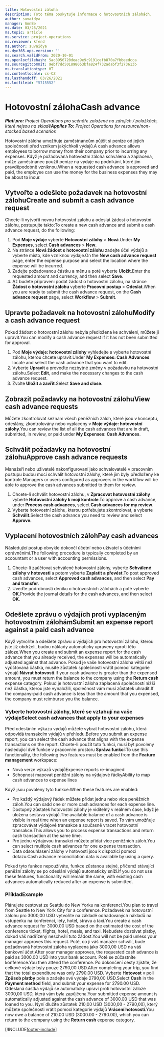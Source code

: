 ```yaml
---
title: Hotovostní záloha
description: Toto téma poskytuje informace o hotovostních zálohách.
author: suvaidya
manager: AnnBe
ms.date: 03/25/2021
ms.topic: article
ms.service: project-operations
ms.reviewer: kfend
ms.author: suvaidya
ms.dyn365.ops.version: ''
ms.search.validFrom: 2020-10-01
ms.openlocfilehash: 5ac8956720deac9e9c9191cefb870a7fbbeedcca
ms.sourcegitcommit: 9ebf7dd501898053bfa824f732adabf3f273613b
ms.translationtype: HT
ms.contentlocale: cs-CZ
ms.lasthandoff: 03/26/2021
ms.locfileid: "5715552"
---
```

# <a name="cash-advance"></a><span data-ttu-id="81c11-103">Hotovostní záloha</span><span class="sxs-lookup"><span data-stu-id="81c11-103">Cash advance</span></span>

<span data-ttu-id="81c11-104">_**Platí pro:** Project Operations pro scénáře založené na zdrojích / položkách, které nejsou na skladě_</span><span class="sxs-lookup"><span data-stu-id="81c11-104">_**Applies To:** Project Operations for resource/non-stocked based scenarios_</span></span>

<span data-ttu-id="81c11-105">Hotovostní záloha umožňuje zaměstnancům půjčit si peníze od jejich společnosti před vznikem jakýchkoli výdajů.</span><span class="sxs-lookup"><span data-stu-id="81c11-105">A cash advance allows employees to borrow money from their company prior to incurring any expenses.</span></span> <span data-ttu-id="81c11-106">Když je požadovaná hotovostní záloha schválena a zaplacena, může zaměstnanec použít peníze na výdaje na podnikání, které jim pravděpodobně vzniknou.</span><span class="sxs-lookup"><span data-stu-id="81c11-106">When a requested cash advance is approved and paid, the employee can use the money for the business expenses they may be about to incur.</span></span> 

## <a name="create-and-submit-a-cash-advance-request"></a><span data-ttu-id="81c11-107">Vytvořte a odešlete požadavek na hotovostní zálohu</span><span class="sxs-lookup"><span data-stu-id="81c11-107">Create and submit a cash advance request</span></span>
<span data-ttu-id="81c11-108">Chcete-li vytvořit novou hotovostní zálohu a odeslat žádost o hotovostní zálohu, postupujte takto:</span><span class="sxs-lookup"><span data-stu-id="81c11-108">To create a new cash advance and submit a cash advance request, do the following:</span></span> 

1. <span data-ttu-id="81c11-109">Pod **Moje výdaje** vyberte **Hotovostní zálohy** > **Nová**.</span><span class="sxs-lookup"><span data-stu-id="81c11-109">Under **My Expenses**, select **Cash advances** > **New**.</span></span> 
2. <span data-ttu-id="81c11-110">Na stránce **Nová žádost o hotovostní zálohu** zadejte účel výdajů a vyberte místo, kde vzniknou výdaje.</span><span class="sxs-lookup"><span data-stu-id="81c11-110">On the **New cash advance request** page, enter the expense purpose and select the location where the expense will be incurred.</span></span>
3. <span data-ttu-id="81c11-111">Zadejte požadovanou částku a měnu a poté vyberte **Uložit**.</span><span class="sxs-lookup"><span data-stu-id="81c11-111">Enter the requested amount and currency, and then select **Save**.</span></span> 
4. <span data-ttu-id="81c11-112">Až budete připraveni podat žádost o hotovostní zálohu, na stránce **Žádost o hotovostní zálohu** vyberte **Pracovní postup** > **Odeslat**.</span><span class="sxs-lookup"><span data-stu-id="81c11-112">When you are ready to submit the cash advance request, on the **Cash advance request** page, select **Workflow** > **Submit**.</span></span>

## <a name="modify-a-cash-advance-request"></a><span data-ttu-id="81c11-113">Upravte požadavek na hotovostní zálohu</span><span class="sxs-lookup"><span data-stu-id="81c11-113">Modify a cash advance request</span></span>

<span data-ttu-id="81c11-114">Pokud žádost o hotovostní zálohu nebyla předložena ke schválení, můžete ji upravit.</span><span class="sxs-lookup"><span data-stu-id="81c11-114">You can modify a cash advance request if it has not been submitted for approval.</span></span>

1. <span data-ttu-id="81c11-115">Pod **Moje výdaje: hotovostní zálohy** vyhledejte a vyberte hotovostní zálohu, kterou chcete upravit.</span><span class="sxs-lookup"><span data-stu-id="81c11-115">Under **My Expenses: Cash Advances** locate and select the cash advance that you want to edit.</span></span>
2. <span data-ttu-id="81c11-116">Vyberte **Upravit** a proveďte nezbytné změny v požadavku na hotovostní zálohu.</span><span class="sxs-lookup"><span data-stu-id="81c11-116">Select **Edit**, and make the necessary changes to the cash advance request.</span></span> 
3. <span data-ttu-id="81c11-117">Zvolte **Uložit a zavřít**.</span><span class="sxs-lookup"><span data-stu-id="81c11-117">Select **Save and close**.</span></span>


## <a name="view-cash-advance-requests"></a><span data-ttu-id="81c11-118">Zobrazit požadavky na hotovostní zálohu</span><span class="sxs-lookup"><span data-stu-id="81c11-118">View cash advance requests</span></span>
<span data-ttu-id="81c11-119">Můžete zkontrolovat seznam všech peněžních záloh, které jsou v konceptu, odeslány, zkontrolovány nebo vyplaceny v **Moje výdaje: hotovostní zálohy**.</span><span class="sxs-lookup"><span data-stu-id="81c11-119">You can review the list of all the cash advances that are in draft, submitted, in review, or paid under **My Expenses: Cash Advances**.</span></span> 

## <a name="approve-cash-advance-requests"></a><span data-ttu-id="81c11-120">Schválit požadavky na hotovostní zálohu</span><span class="sxs-lookup"><span data-stu-id="81c11-120">Approve cash advance requests</span></span>

<span data-ttu-id="81c11-121">Manažeři nebo uživatelé nakonfigurovaní jako schvalovatelé v pracovním postupu budou moci schválit hotovostní zálohy, které jim byly předloženy ke kontrole.</span><span class="sxs-lookup"><span data-stu-id="81c11-121">Managers or users configured as approvers in the workflow will be able to approve the cash advances submitted to them for review.</span></span> 

1. <span data-ttu-id="81c11-122">Chcete-li schválit hotovostní zálohu, v **Zpracovat hotovostní zálohy** vyberte **Hotovostní zálohy k mojí kontrole**.</span><span class="sxs-lookup"><span data-stu-id="81c11-122">To approve a cash advance, under **Process cash advances**, select **Cash advances for my review**.</span></span>
2. <span data-ttu-id="81c11-123">Vyberte hotovostní zálohu, kterou potřebujete zkontrolovat, a vyberte **Schválit**.</span><span class="sxs-lookup"><span data-stu-id="81c11-123">Select the cash advance you need to review and select **Approve**.</span></span>  

## <a name="pay-cash-advances"></a><span data-ttu-id="81c11-124">Vyplacení hotovostních záloh</span><span class="sxs-lookup"><span data-stu-id="81c11-124">Pay cash advances</span></span> 
<span data-ttu-id="81c11-125">Následující postup obvykle dokončí účetní nebo uživatel s účetními oprávněními.</span><span class="sxs-lookup"><span data-stu-id="81c11-125">The following procedure is typically completed by an accountant or a user with accounting permissions.</span></span>

1. <span data-ttu-id="81c11-126">Chcete-li zaúčtovat schválené hotovostní zálohy, vyberte **Schválené zálohy v hotovosti** a potom vyberte **Zaplatit a převést**.</span><span class="sxs-lookup"><span data-stu-id="81c11-126">To post approved cash advances, select **Approved cash advances**, and then select **Pay and transfer**.</span></span>  
2. <span data-ttu-id="81c11-127">Uveďte podrobnosti deníku o hotovostních zálohách a poté vyberte **OK**.</span><span class="sxs-lookup"><span data-stu-id="81c11-127">Provide the journal details for the cash advances, and then select **OK**.</span></span> 

## <a name="submit-an-expense-report-against-a-paid-cash-advance"></a><span data-ttu-id="81c11-128">Odešlete zprávu o výdajích proti vyplaceným hotovostním zálohám</span><span class="sxs-lookup"><span data-stu-id="81c11-128">Submit an expense report against a paid cash advance</span></span> 

<span data-ttu-id="81c11-129">Když vytvoříte a odešlete zprávu o výdajích pro hotovostní zálohu, kterou jste již obdrželi, budou náklady automaticky upraveny oproti této záloze.</span><span class="sxs-lookup"><span data-stu-id="81c11-129">When you create and submit an expense report for the cash advance that you already received, the expenses will be automatically adjusted against that advance.</span></span> <span data-ttu-id="81c11-130">Pokud je vaše hotovostní záloha větší než vyúčtovaná částka, musíte zůstatek společnosti vrátit pomocí kategorie výdajů **Návrat hotovosti**.</span><span class="sxs-lookup"><span data-stu-id="81c11-130">If your cash advance is greater than the expensed amount, you must return the balance to the company using the **Return cash** expense category.</span></span> <span data-ttu-id="81c11-131">Pokud je hotovostní záloha zaplacená společností nižší než částka, kterou jste vynaložili, společnost vám musí zůstatek uhradit.</span><span class="sxs-lookup"><span data-stu-id="81c11-131">If the company-paid cash advance is less than the amount that you expensed, the company must reimburse you the balance.</span></span> 

### <a name="select-cash-advances-that-apply-to-your-expenses"></a><span data-ttu-id="81c11-132">Vyberte hotovostní zálohy, které se vztahují na vaše výdaje</span><span class="sxs-lookup"><span data-stu-id="81c11-132">Select cash advances that apply to your expenses</span></span>
<span data-ttu-id="81c11-133">Před odesláním výkazu výdajů můžete vybrat hotovostní zálohu, která odpovídá transakcím výdajů v přehledu.</span><span class="sxs-lookup"><span data-stu-id="81c11-133">Before you submit an expense report, you can select the cash advance that aligns with the expense transactions on the report.</span></span> <span data-ttu-id="81c11-134">Chcete-li použít tuto funkci, musí být povoleny následující dvě funkce v pracovním prostoru **Správa funkcí**:</span><span class="sxs-lookup"><span data-stu-id="81c11-134">To use this functionality, the following two features must be enabled from the **Feature management** workspace:</span></span>

  - <span data-ttu-id="81c11-135">Nová verze výkazů výdajů</span><span class="sxs-lookup"><span data-stu-id="81c11-135">Expense reports re-imagined</span></span>
  - <span data-ttu-id="81c11-136">Schopnost mapovat peněžní zálohy na výdajové řádky</span><span class="sxs-lookup"><span data-stu-id="81c11-136">Ability to map cash advances to expense lines</span></span>
 
 <span data-ttu-id="81c11-137">Když jsou povoleny tyto funkce:</span><span class="sxs-lookup"><span data-stu-id="81c11-137">When these features are enabled:</span></span>
 
  - <span data-ttu-id="81c11-138">Pro každý výdajový řádek můžete přidat jednu nebo více peněžních záloh.</span><span class="sxs-lookup"><span data-stu-id="81c11-138">You can sadd one or more cash advances for each expense line.</span></span>
  - <span data-ttu-id="81c11-139">Dostupný zůstatek hotovostní zálohy je viditelný v reálném čase, když je uložena sestava výdajů.</span><span class="sxs-lookup"><span data-stu-id="81c11-139">The available balance of a cash advance is visible in real time when an expense report is saved.</span></span> <span data-ttu-id="81c11-140">To vám umožňuje zpracovávat výdajové transakce a současně vracet hotovostní transakce.</span><span class="sxs-lookup"><span data-stu-id="81c11-140">This allows you to process expense transactions and return cash transaction at the same time.</span></span>
  - <span data-ttu-id="81c11-141">Pro jednu výdajovou transakci můžete přidat více peněžních záloh.</span><span class="sxs-lookup"><span data-stu-id="81c11-141">You can select multiple cash advances for one expense transaction.</span></span>
  - <span data-ttu-id="81c11-142">Data odsouhlasení zálohy v hotovosti jsou k dispozici pomocí dotazu.</span><span class="sxs-lookup"><span data-stu-id="81c11-142">Cash advance reconciliation data is available by using a query.</span></span> 
 
<span data-ttu-id="81c11-143">Pokud tyto funkce nepoužíváte, funkce zůstanou stejné, přičemž stávající peněžní zálohy se po odeslání výdajů automaticky sníží.</span><span class="sxs-lookup"><span data-stu-id="81c11-143">If you do not use these features, functionality will remain the same, with existing cash advances automatically reduced after an expense is submitted.</span></span>

### <a name="example"></a><span data-ttu-id="81c11-144">Příklad</span><span class="sxs-lookup"><span data-stu-id="81c11-144">Example</span></span> 
<span data-ttu-id="81c11-145">Plánujete cestovat ze Seattlu do New Yorku na konferenci.</span><span class="sxs-lookup"><span data-stu-id="81c11-145">You plan to travel from Seattle to New York City for a conference.</span></span> <span data-ttu-id="81c11-146">Požadavek na hotovostní zálohu pro 3000,00 USD vytvoříte na základě odhadovaných nákladů na vstupenku na konferenci, lety, hotel, stravu a taxi.</span><span class="sxs-lookup"><span data-stu-id="81c11-146">You create a cash advance request for 3000.00 USD based on the estimated the cost of the conference ticket, flights, hotel, meals, and taxi.</span></span> <span data-ttu-id="81c11-147">Nebudete dostávat platby, dokud váš nadřízený neschválí tuto žádost.</span><span class="sxs-lookup"><span data-stu-id="81c11-147">You will not be paid unless your manager approves this request.</span></span> <span data-ttu-id="81c11-148">Poté, co ji váš manažer schválí, bude požadovaná hotovostní záloha vyplacena jako 3000,00 USD na váš bankovní účet.</span><span class="sxs-lookup"><span data-stu-id="81c11-148">After your manager approves, the requested cash advance is paid as 3000.00 USD into your bank account.</span></span> <span data-ttu-id="81c11-149">Poté se zúčastníte konference.</span><span class="sxs-lookup"><span data-stu-id="81c11-149">You then attend the conference.</span></span> <span data-ttu-id="81c11-150">Po dokončení cesty zjistíte, že celkové výdaje byly pouze 2790,00 USD.</span><span class="sxs-lookup"><span data-stu-id="81c11-150">After completing your trip, you find that the total expenditure was only 2790.00 USD.</span></span> <span data-ttu-id="81c11-151">Vyberte **Hotovost** v poli **Způsob platby** pole a zadejte své výdaje 2790,00 USD.</span><span class="sxs-lookup"><span data-stu-id="81c11-151">Select **Cash** in the **Payment method** field, and submit your expense for 2790.00 USD.</span></span> <span data-ttu-id="81c11-152">Odeslaná částka výdajů se automaticky upraví proti hotovostní záloze 3000,00 USD, která vám byla zapůjčena.</span><span class="sxs-lookup"><span data-stu-id="81c11-152">Your submitted expense amount is automatically adjusted against the cash advance of 3000.00 USD that was loaned to you.</span></span> <span data-ttu-id="81c11-153">Nyní dlužíte zůstatek 210,00 USD (3000,00 - 2790,00), který můžete společnosti vrátit pomocí kategorie výdajů **Vrácení hotovosti**.</span><span class="sxs-lookup"><span data-stu-id="81c11-153">You now owe a balance of 210.00 USD (3000.00 - 2790.00), which you can return to the company using the **Return cash** expense category.</span></span>



[!INCLUDE[footer-include](../includes/footer-banner.md)]
